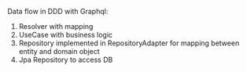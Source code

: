 Data flow in DDD with Graphql:

1. Resolver with mapping
2. UseCase with business logic
3. Repository implemented in RepositoryAdapter for mapping between entity and domain object
4. Jpa Repository to access DB